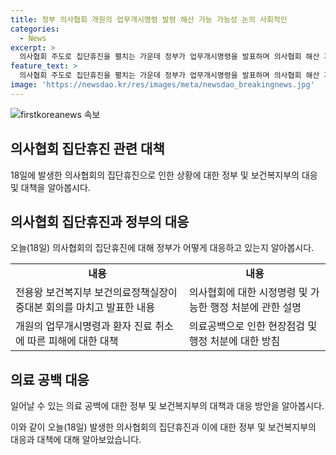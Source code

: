 ```yaml
---
title: 정부 의사협회 개원의 업무개시명령 발령 해산 가능 가능성 논의 사회적인
categories:
  - News
excerpt: >
  의사협회 주도로 집단휴진을 펼치는 가운데 정부가 업무개시명령을 발표하며 의사협회 해산 가능성을 경고했습니다. 보건복지부는 의료공백 방지를 위해 개원의에 대한 업무개시명령을 내릴 예정이며, 진료 취소에 따른 피해가 발생할 경우에는 고발할 계획이라고 밝혔습니다. 또한, 의료 공백이 현실화하면 업무 정지 등 행정 처분에 나서겠다고 강조했습니다.
feature_text: >
  의사협회 주도로 집단휴진을 펼치는 가운데 정부가 업무개시명령을 발표하며 의사협회 해산 가능성을 경고했습니다. 보건복지부는 의료공백 방지를 위해 개원의에 대한 업무개시명령을 내릴 예정이며, 진료 취소에 따른 피해가 발생할 경우에는 고발할 계획이라고 밝혔습니다. 또한, 의료 공백이 현실화하면 업무 정지 등 행정 처분에 나서겠다고 강조했습니다.
image: 'https://newsdao.kr/res/images/meta/newsdao_breakingnews.jpg'
---
```


<p><img src="https://newsdao.kr/res/images/meta/newsdao_breakingnews.jpg" alt="firstkoreanews 속보" /></p>

<h2 data-ke-size="size26">의사협회 집단휴진 관련 대책</h2>

<p data-ke-size="size16">18일에 발생한 의사협회의 집단휴진으로 인한 상황에 대한 정부 및 보건복지부의 대응 및 대책을 알아봅시다.</p>

<h2 data-ke-size="size22">의사협회 집단휴진과 정부의 대응</h2>

<p data-ke-size="size16">오늘(18일) 의사협회의 집단휴진에 대해 정부가 어떻게 대응하고 있는지 알아봅시다.</p>

<table>
  <tr>
    <td style="text-align: center; height: 17px;"><b>내용</b></td>
    <td style="text-align: center; height: 17px;"><b>내용</b></td>
  </tr>
  <tr>
    <td>전용왕 보건복지부 보건의료정책실장이 중대본 회의를 마치고 발표한 내용</td>
    <td>의사협회에 대한 시정명령 및 가능한 행정 처분에 관한 설명</td>
  </tr>
  <tr>
    <td>개원의 업무개시명령과 환자 진료 취소에 따른 피해에 대한 대책</td>
    <td>의료공백으로 인한 현장점검 및 행정 처분에 대한 방침</td>
  </tr>
</table>

<h2 data-ke-size="size22">의료 공백 대응</h2>

<p data-ke-size="size16">일어날 수 있는 의료 공백에 대한 정부 및 보건복지부의 대책과 대응 방안을 알아봅시다.</p>

<p>이와 같이 오늘(18일) 발생한 의사협회의 집단휴진과 이에 대한 정부 및 보건복지부의 대응과 대책에 대해 알아보았습니다.</p>

